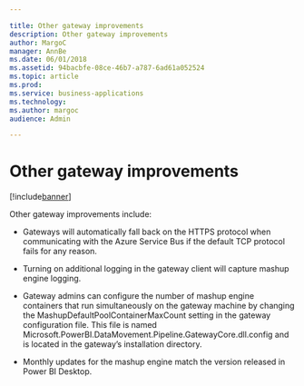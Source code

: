 ```yaml
---

title: Other gateway improvements
description: Other gateway improvements
author: MargoC
manager: AnnBe
ms.date: 06/01/2018
ms.assetid: 94bacbfe-08ce-46b7-a787-6ad61a052524
ms.topic: article
ms.prod: 
ms.service: business-applications
ms.technology: 
ms.author: margoc
audience: Admin

---
```


# Other gateway improvements

[!include[banner](../../../includes/banner.md)]

Other gateway improvements include:

-   Gateways will automatically fall back on the HTTPS protocol when
    communicating with the Azure Service Bus if the default TCP protocol fails
    for any reason.

-   Turning on additional logging in the gateway client will capture mashup
    engine logging.

-   Gateway admins can configure the number of mashup engine containers that run
    simultaneously on the gateway machine by changing the
    MashupDefaultPoolContainerMaxCount setting in the gateway configuration
    file. This file is named
    Microsoft.PowerBI.DataMovement.Pipeline.GatewayCore.dll.config and is
    located in the gateway’s installation directory.

-   Monthly updates for the mashup engine match the version released in Power BI
    Desktop.

